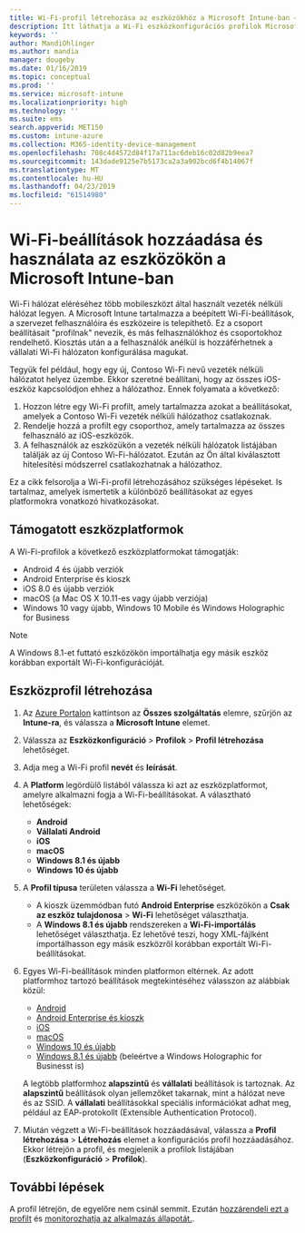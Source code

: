 ```yaml
---
title: Wi-Fi-profil létrehozása az eszközökhöz a Microsoft Intune-ban – Azure | Microsoft Docs
description: Itt láthatja a Wi-Fi eszközkonfigurációs profilok Microsoft Intune-ban való létrehozásának lépéseit. Az Android, Android Enterprise, Android kioszk, iOS, macOS, Windows 10 vagy újabb, és a Windows Holographic for Business rendszerekhez hoz létre profilokat. Ezekkel a profilokkal Wi-Fi-kapcsolatot hozhat létre tanúsítványok használatához, EAP-típus és hitelesítési módszer kiválasztásához, proxy engedélyezéséhez és egyebekhez.
keywords: ''
author: MandiOhlinger
ms.author: mandia
manager: dougeby
ms.date: 01/16/2019
ms.topic: conceptual
ms.prod: ''
ms.service: microsoft-intune
ms.localizationpriority: high
ms.technology: ''
ms.suite: ems
search.appverid: MET150
ms.custom: intune-azure
ms.collection: M365-identity-device-management
ms.openlocfilehash: 708c4d4572d84f17a711ac6deb16c02d82b9eea7
ms.sourcegitcommit: 143dade9125e7b5173ca2a3a902bcd6f4b14067f
ms.translationtype: MT
ms.contentlocale: hu-HU
ms.lasthandoff: 04/23/2019
ms.locfileid: "61514980"
---
```

# <a name="add-and-use-wi-fi-settings-on-your-devices-in-microsoft-intune"></a>Wi-Fi-beállítások hozzáadása és használata az eszközökön a Microsoft Intune-ban

Wi-Fi hálózat eléréséhez több mobileszközt által használt vezeték nélküli hálózat legyen. A Microsoft Intune tartalmazza a beépített Wi-Fi-beállítások, a szervezet felhasználóira és eszközeire is telepíthető. Ez a csoport beállításait "profilnak" nevezik, és más felhasználókhoz és csoportokhoz rendelhető. Kiosztás után a a felhasználók anélkül is hozzáférhetnek a vállalati Wi-Fi hálózaton konfigurálása magukat.

Tegyük fel például, hogy egy új, Contoso Wi-Fi nevű vezeték nélküli hálózatot helyez üzembe. Ekkor szeretné beállítani, hogy az összes iOS-eszköz kapcsolódjon ehhez a hálózathoz. Ennek folyamata a következő:

1. Hozzon létre egy Wi-Fi profilt, amely tartalmazza azokat a beállításokat, amelyek a Contoso Wi-Fi vezeték nélküli hálózathoz csatlakoznak.
2. Rendelje hozzá a profilt egy csoporthoz, amely tartalmazza az összes felhasználó az iOS-eszközök.
3. A felhasználók az eszközükön a vezeték nélküli hálózatok listájában találják az új Contoso Wi-Fi-hálózatot. Ezután az Ön által kiválasztott hitelesítési módszerrel csatlakozhatnak a hálózathoz.

Ez a cikk felsorolja a Wi-Fi-profil létrehozásához szükséges lépéseket. Is tartalmaz, amelyek ismertetik a különböző beállításokat az egyes platformokra vonatkozó hivatkozásokat.

## <a name="supported-device-platforms"></a>Támogatott eszközplatformok

A Wi-Fi-profilok a következő eszközplatformokat támogatják:

- Android 4 és újabb verziók
- Android Enterprise és kioszk
- iOS 8.0 és újabb verziók
- macOS (a Mac OS X 10.11-es vagy újabb verziója)
- Windows 10 vagy újabb, Windows 10 Mobile és Windows Holographic for Business

> [!NOTE]
> A Windows 8.1-et futtató eszközökön importálhatja egy másik eszköz korábban exportált Wi-Fi-konfigurációját.

## <a name="create-a-device-profile"></a>Eszközprofil létrehozása

1. Az [Azure Portalon](https://portal.azure.com) kattintson az **Összes szolgáltatás** elemre, szűrjön az **Intune-ra**, és válassza a **Microsoft Intune** elemet. 
2. Válassza az **Eszközkonfiguráció** > **Profilok** > **Profil létrehozása** lehetőséget.
3. Adja meg a Wi-Fi profil **nevét** és **leírását**.
4. A **Platform** legördülő listából válassza ki azt az eszközplatformot, amelyre alkalmazni fogja a Wi-Fi-beállításokat. A választható lehetőségek:

    - **Android**
    - **Vállalati Android**
    - **iOS**
    - **macOS**
    - **Windows 8.1 és újabb**
    - **Windows 10 és újabb**

5. A **Profil típusa** területen válassza a **Wi-Fi** lehetőséget.

    - A kioszk üzemmódban futó **Android Enterprise** eszközökön a **Csak az eszköz tulajdonosa** > **Wi-Fi** lehetőséget választhatja.
    - A **Windows 8.1 és újabb** rendszereken a **Wi-Fi-importálás** lehetőséget választhatja. Ez lehetővé teszi, hogy XML-fájlként importálhasson egy másik eszközről korábban exportált Wi-Fi-beállításokat.

6. Egyes Wi-Fi-beállítások minden platformon eltérnek. Az adott platformhoz tartozó beállítások megtekintéséhez válasszon az alábbiak közül:

    - [Android](wi-fi-settings-android.md)
    - [Android Enterprise és kioszk](wi-fi-settings-android-enterprise.md)
    - [iOS](wi-fi-settings-ios.md)
    - [macOS](wi-fi-settings-macos.md)
    - [Windows 10 és újabb](wi-fi-settings-windows.md)
    - [Windows 8.1 és újabb](wi-fi-settings-import-windows-8-1.md) (beleértve a Windows Holographic for Businesst is)

    A legtöbb platformhoz **alapszintű** és **vállalati** beállítások is tartoznak. Az **alapszintű** beállítások olyan jellemzőket takarnak, mint a hálózat neve és az SSID. A **vállalati** beállításokkal speciális információkat adhat meg, például az EAP-protokollt (Extensible Authentication Protocol).

7. Miután végzett a Wi-Fi-beállítások hozzáadásával, válassza a **Profil létrehozása** > **Létrehozás** elemet a konfigurációs profil hozzáadásához. Ekkor létrejön a profil, és megjelenik a profilok listájában (**Eszközkonfiguráció** > **Profilok**).

## <a name="next-steps"></a>További lépések

A profil létrejön, de egyelőre nem csinál semmit. Ezután [hozzárendeli ezt a profilt](device-profile-assign.md) és [monitorozhatja az alkalmazás állapotát.](device-profile-monitor.md).

